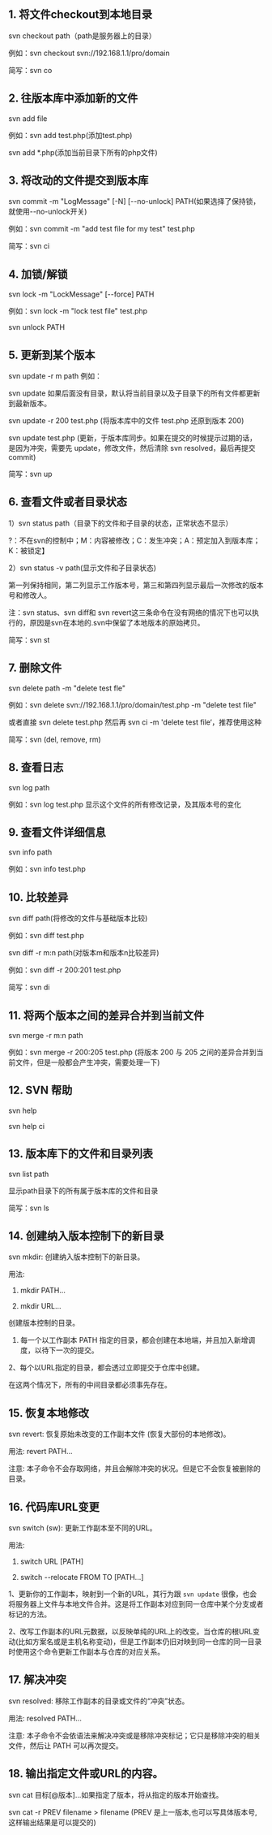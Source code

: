 ## 1. 将文件checkout到本地目录

svn checkout path（path是服务器上的目录）

例如：svn checkout svn://192.168.1.1/pro/domain

简写：svn co


## 2. 往版本库中添加新的文件

svn add file

例如：svn add test.php(添加test.php)

svn add *.php(添加当前目录下所有的php文件)


## 3. 将改动的文件提交到版本库

svn commit -m "LogMessage" [-N] [--no-unlock] PATH(如果选择了保持锁，就使用--no-unlock开关)

例如：svn commit -m "add test file for my test" test.php

简写：svn ci


## 4. 加锁/解锁

svn lock -m "LockMessage" [--force] PATH

例如：svn lock -m "lock test file" test.php

svn unlock PATH


## 5. 更新到某个版本

svn update -r m path
例如：

svn update 如果后面没有目录，默认将当前目录以及子目录下的所有文件都更新到最新版本。

svn update -r 200 test.php (将版本库中的文件 test.php 还原到版本 200)

svn update test.php (更新，于版本库同步。如果在提交的时候提示过期的话，是因为冲突，需要先 update，修改文件，然后清除 svn resolved，最后再提交 commit)

简写：svn up


## 6. 查看文件或者目录状态

1）svn status path（目录下的文件和子目录的状态，正常状态不显示）

?：不在svn的控制中；M：内容被修改；C：发生冲突；A：预定加入到版本库；K：被锁定】

2）svn status -v path(显示文件和子目录状态)

第一列保持相同，第二列显示工作版本号，第三和第四列显示最后一次修改的版本号和修改人。

注：svn status、svn diff和 svn revert这三条命令在没有网络的情况下也可以执行的，原因是svn在本地的.svn中保留了本地版本的原始拷贝。

简写：svn st


## 7. 删除文件

svn delete path -m "delete test fle"

例如：svn delete svn://192.168.1.1/pro/domain/test.php -m "delete test file"

或者直接 svn delete test.php 然后再 svn ci -m 'delete test file‘，推荐使用这种

简写：svn (del, remove, rm)


## 8. 查看日志

svn log path

例如：svn log test.php 显示这个文件的所有修改记录，及其版本号的变化


## 9. 查看文件详细信息

svn info path

例如：svn info test.php


## 10. 比较差异

svn diff path(将修改的文件与基础版本比较)

例如：svn diff test.php

svn diff -r m:n path(对版本m和版本n比较差异)

例如：svn diff -r 200:201 test.php

简写：svn di


## 11. 将两个版本之间的差异合并到当前文件

svn merge -r m:n path

例如：svn merge -r 200:205 test.php
 (将版本 200 与 205 之间的差异合并到当前文件，但是一般都会产生冲突，需要处理一下)


## 12. SVN 帮助

svn help

svn help ci


## 13. 版本库下的文件和目录列表

svn list path

显示path目录下的所有属于版本库的文件和目录

简写：svn ls


## 14. 创建纳入版本控制下的新目录

svn mkdir: 创建纳入版本控制下的新目录。

用法: 

1. mkdir PATH...

2. mkdir URL...

创建版本控制的目录。

1. 每一个以工作副本 PATH 指定的目录，都会创建在本地端，并且加入新增调度，以待下一次的提交。

2、每个以URL指定的目录，都会透过立即提交于仓库中创建。

在这两个情况下，所有的中间目录都必须事先存在。


## 15. 恢复本地修改

svn revert: 恢复原始未改变的工作副本文件 (恢复大部份的本地修改)。

用法: revert PATH...

注意: 本子命令不会存取网络，并且会解除冲突的状况。但是它不会恢复被删除的目录。


## 16. 代码库URL变更

svn switch (sw): 更新工作副本至不同的URL。

用法:

1. switch URL [PATH]

2. switch --relocate FROM TO [PATH...]

1、更新你的工作副本，映射到一个新的URL，其行为跟 `svn update` 很像，也会将服务器上文件与本地文件合并。这是将工作副本对应到同一仓库中某个分支或者标记的方法。

2、改写工作副本的URL元数据，以反映单纯的URL上的改变。当仓库的根URL变动(比如方案名或是主机名称变动)，但是工作副本仍旧对映到同一仓库的同一目录时使用这个命令更新工作副本与仓库的对应关系。


## 17. 解决冲突

svn resolved: 移除工作副本的目录或文件的“冲突”状态。

用法: resolved PATH...

注意: 本子命令不会依语法来解决冲突或是移除冲突标记；它只是移除冲突的相关文件，然后让 PATH 可以再次提交。


## 18. 输出指定文件或URL的内容。

svn cat 目标[@版本]...如果指定了版本，将从指定的版本开始查找。

svn cat -r PREV filename > filename (PREV 是上一版本,也可以写具体版本号,这样输出结果是可以提交的)
